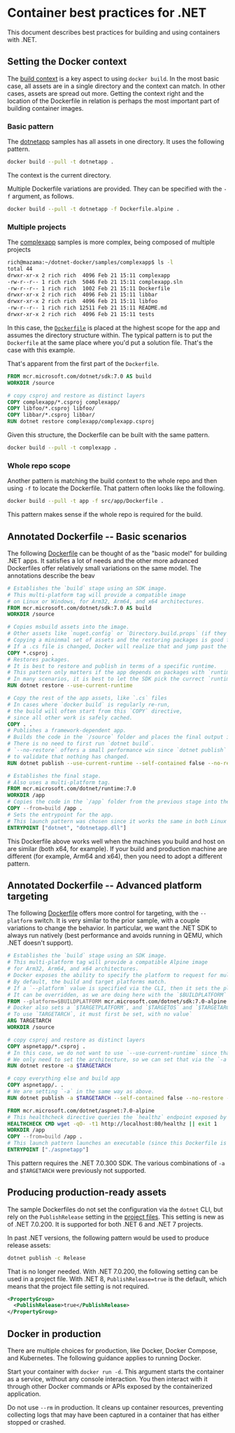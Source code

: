 # Container best practices for .NET

This document describes best practices for building and using containers with .NET.

## Setting the Docker context

The [build context](https://docs.docker.com/build/building/context/) is a key aspect to using `docker build`. In the most basic case, all assets are in a single directory and the context can match. In other cases, assets are spread out more. Getting the context right and the location of the Dockerfile in relation is perhaps the most important part of building container images.

### Basic pattern

The [dotnetapp](dotnetapp/README.md) samples has all assets in one directory. It uses the following pattern.

```bash
docker build --pull -t dotnetapp .
```

The context is the current directory.

Multiple Dockerfile variations are provided. They can be specified with the `-f` argument, as follows.

```bash
docker build --pull -t dotnetapp -f Dockerfile.alpine .
```

### Multiple projects

The [complexapp](complexapp/README.md) samples is more complex, being composed of multiple projects

```bash
rich@mazama:~/dotnet-docker/samples/complexapp$ ls -l
total 44
drwxr-xr-x 2 rich rich  4096 Feb 21 15:11 complexapp
-rw-r--r-- 1 rich rich  5046 Feb 21 15:11 complexapp.sln
-rw-r--r-- 1 rich rich  1002 Feb 21 15:11 Dockerfile
drwxr-xr-x 2 rich rich  4096 Feb 21 15:11 libbar
drwxr-xr-x 2 rich rich  4096 Feb 21 15:11 libfoo
-rw-r--r-- 1 rich rich 12511 Feb 21 15:11 README.md
drwxr-xr-x 2 rich rich  4096 Feb 21 15:11 tests
```

In this case, the [`Dockerfile`](complexapp/Dockerfile) is placed at the highest scope for the app and assumes the directory structure within. The typical pattern is to put the `Dockerfile` at the same place where you'd put a solution file. That's the case with this example.

That's apparent from the first part of the `Dockerfile`.

```dockerfile
FROM mcr.microsoft.com/dotnet/sdk:7.0 AS build
WORKDIR /source

# copy csproj and restore as distinct layers
COPY complexapp/*.csproj complexapp/
COPY libfoo/*.csproj libfoo/
COPY libbar/*.csproj libbar/
RUN dotnet restore complexapp/complexapp.csproj
```

Given this structure, the Dockerfile can be built with the same pattern.

```bash
docker build --pull -t complexapp .
```

### Whole repo scope

Another pattern is matching the build context to the whole repo and then using `-f` to locate the Dockerfile. That pattern often looks like the following.

```bash
docker build --pull -t app -f src/app/Dockerfile .
```

This pattern makes sense if the whole repo is required for the build.

## Annotated Dockerfile -- Basic scenarios

The following [Dockerfile](dotnetapp/Dockerfile) can be thought of as the "basic model" for building .NET apps. It satisfies a lot of needs and the other more advanced Dockerfiles offer relatively small variations on the same model. The annotations describe the beav

```dockerfile
# Establishes the `build` stage using an SDK image.
# This multi-platform tag will provide a compatible image
# on Linux or Windows, for Arm32, Arm64, and x64 architectures.
FROM mcr.microsoft.com/dotnet/sdk:7.0 AS build
WORKDIR /source

# Copies msbuild assets into the image.
# Other assets like `nuget.config` or `Directory.build.props` (if they exist) would need to be copied.
# Copying a mininmal set of assets and the restoring packages is good for caching.
# If a .cs file is changed, Docker will realize that and jump past the restore line.
COPY *.csproj .
# Restores packages.
# It is best to restore and publish in terms of a specific runtime.
# This pattern only matters if the app depends on packages with `runtime` folders.
# In many scenarios, it is best to let the SDK pick the currect `runtime` value, rather than using `-r` directly.
RUN dotnet restore --use-current-runtime

# Copy the rest of the app assets, like `.cs` files
# In cases where `docker build` is regularly re-run, 
# the build will often start from this `COPY` directive,
# since all other work is safely cached.
COPY . .
# Publishes a framework-dependent app.
# Builds the code in the `/source` folder and places the final output in the `/app` folder.
# There is no need to first run `dotnet build`.
# `--no-restore` offers a small performance win since `dotnet publish` doesn't need 
# to validate that nothing has changed.
RUN dotnet publish --use-current-runtime --self-contained false --no-restore -o /app

# Establishes the final stage.
# Also uses a multi-platform tag.
FROM mcr.microsoft.com/dotnet/runtime:7.0
WORKDIR /app
# Copies the code in the `/app` folder from the previous stage into the `/app` folder.
COPY --from=build /app .
# Sets the entrypoint for the app.
# This launch pattern was chosen since it works the same in both Linux and Windows containers.
ENTRYPOINT ["dotnet", "dotnetapp.dll"]
```

This Dockerfile above works well when the machines you build and host on are similar (both x64, for example). If your build and production machine are different (for example, Arm64 and x64), then you need to adopt a different pattern.

## Annotated Dockerfile -- Advanced platform targeting

The following [Dockerfile](aspnetapp/Dockerfile.alpine) offers more control for targeting, with the `--platform` switch. It is very similar to the prior sample, with a couple variations to change the behavior. In particular, we want the .NET SDK to always run natively (best performance and avoids running in QEMU, which .NET doesn't support).

```dockerfile
# Establishes the `build` stage using an SDK image.
# This multi-platform tag will provide a compatible Alpine image
# for Arm32, Arm64, and x64 architectures.
# Docker exposes the ability to specify the platform to request for multi-platform images.
# By default, the build and target platforms match.
# If a `--platform` value is specified via the CLI, then it sets the platform to request.
# It can be overridden, as we are doing here with the `$BUILDPLATFORM` value (which Docker sets by default)
FROM --platform=$BUILDPLATFORM mcr.microsoft.com/dotnet/sdk:7.0-alpine AS build
# Docker also sets a `$TARGETPLATFORM`, and `$TARGETOS` and `$TARGETARCH` for the component parts.
# To use `TARGETARCH`, it must first be set, with no value`
ARG TARGETARCH
WORKDIR /source

# copy csproj and restore as distinct layers
COPY aspnetapp/*.csproj .
# In this case, we do not want to use `--use-current-runtime` since that will match `$BUILDPLATFORM`.
# We only need to set the architecture, so we can set that via the `-a` argument using the `$TARGETARCH` value.
RUN dotnet restore -a $TARGETARCH

# copy everything else and build app
COPY aspnetapp/. .
# We are setting `-a` in the same way as above.
RUN dotnet publish -a $TARGETARCH --self-contained false --no-restore -o /app

FROM mcr.microsoft.com/dotnet/aspnet:7.0-alpine
# This healthcheck directive queries the `healthz` endpoint exposed by ASP.NET Core middlware.
HEALTHCHECK CMD wget -qO- -t1 http://localhost:80/healthz || exit 1
WORKDIR /app
COPY --from=build /app .
# This launch pattern launches an executable (since this Dockerfile is Linux-specific).
ENTRYPOINT ["./aspnetapp"]
```

This pattern requires the .NET 7.0.300 SDK. The various combinations of `-a` and `$TARGETARCH` were previously not supported.

## Producing production-ready assets

The sample Dockerfiles do not set the configuration via the `dotnet` CLI, but rely on the `PublishRelease` setting in the [project files](dotnetapp/dotnetapp.csproj). This setting is new as of .NET 7.0.200. It is supported for both .NET 6 and .NET 7 projects.

In past .NET versions, the following pattern would be used to produce release assets:

```bash
dotnet publish -c Release
```

That is no longer needed. With .NET 7.0.200, the following setting can be used in a project file. With .NET 8, `PublishRelease=true` is the default, which means that the project file setting is not required.

```xml
<PropertyGroup>
  <PublishRelease>true</PublishRelease>
</PropertyGroup>
```



## Docker in production

There are multiple choices for production, like Docker, Docker Compose, and Kubernetes. The following guidance applies to running Docker.

Start your container with `docker run -d`. This argument starts the container as a service, without any console interaction. You then interact with it through other Docker commands or APIs exposed by the containerized application.

Do not use `--rm` in production. It cleans up container resources, preventing collecting logs that may have been captured in a container that has either stopped or crashed.
